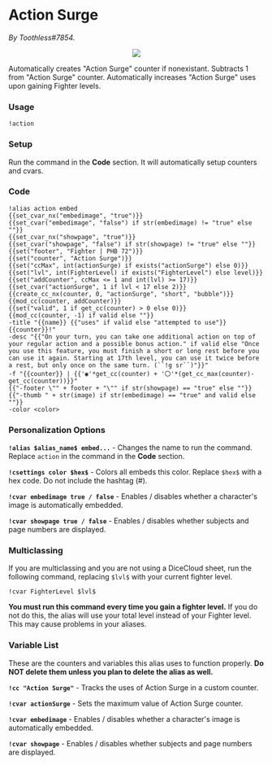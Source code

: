 # Action Surge
*By Toothless#7854.*

<p align="center">
  <img src="https://i.imgur.com/2nTQe5P.png"/>
</p>

Automatically creates "Action Surge" counter if nonexistant. Subtracts 1 from "Action Surge" counter. Automatically increases "Action Surge" uses upon gaining Fighter levels.

### Usage

``!action``

### Setup
Run the command in the **Code** section. It will automatically setup counters and cvars.

### Code
```GN
!alias action embed
{{set_cvar_nx("embedimage", "true")}}
{{set_cvar("embedimage", "false") if str(embedimage) != "true" else ""}}
{{set_cvar_nx("showpage", "true")}}
{{set_cvar("showpage", "false") if str(showpage) != "true" else ""}}
{{set("footer", "Fighter | PHB 72")}}
{{set("counter", "Action Surge")}}
{{set("ccMax", int(actionSurge) if exists("actionSurge") else 0)}}
{{set("lvl", int(FighterLevel) if exists("FighterLevel") else level)}}
{{set("addCounter", ccMax <= 1 and int(lvl) >= 17)}}
{{set_cvar("actionSurge", 1 if lvl < 17 else 2)}}
{{create_cc_nx(counter, 0, "actionSurge", "short", "bubble")}}
{{mod_cc(counter, addCounter)}}
{{set("valid", 1 if get_cc(counter) > 0 else 0)}}
{{mod_cc(counter, -1) if valid else ""}}
-title "{{name}} {{"uses" if valid else "attempted to use"}} {{counter}}!"
-desc "{{"On your turn, you can take one additional action on top of your regular action and a possible bonus action." if valid else "Once you use this feature, you must finish a short or long rest before you can use it again. Starting at 17th level, you can use it twice before a rest, but only once on the same turn. (``!g sr``)"}}"
-f "{{counter}} | {{'◉'*get_cc(counter) + '〇'*(get_cc_max(counter)-get_cc(counter))}}"
{{"-footer \"" + footer + "\"" if str(showpage) == "true" else ""}}
{{"-thumb " + str(image) if str(embedimage) == "true" and valid else ""}} 
-color <color>
```

### Personalization Options

**``!alias $alias_name$ embed...``** - Changes the name to run the command. Replace ``action`` in the command in the **Code** section.

**``!csettings color $hex$``** - Colors all embeds this color. Replace ``$hex$`` with a hex code. Do not include the hashtag (#).

**``!cvar embedimage true / false``** - Enables / disables whether a character's image is automatically embedded.

**``!cvar showpage true / false``** - Enables / disables whether subjects and page numbers are displayed.

### Multiclassing

If you are multiclassing and you are not using a DiceCloud sheet, run the following command, replacing ``$lvl$`` with your current fighter level.

```GN
!cvar FighterLevel $lvl$
```

**You must run this command every time you gain a fighter level.** If you do not do this, the alias will use your total level instead of your Fighter level. This may cause problems in your aliases.

### Variable List

These are the counters and variables this alias uses to function properly. **Do NOT delete them unless you plan to delete the alias as well.**

**`!cc "Action Surge"`** - Tracks the uses of Action Surge in a custom counter.

**`!cvar actionSurge`** - Sets the maximum value of Action Surge counter.

**`!cvar embedimage`** - Enables / disables whether a character's image is automatically embedded.

**``!cvar showpage``** - Enables / disables whether subjects and page numbers are displayed.
